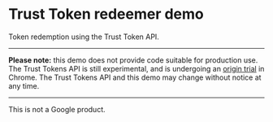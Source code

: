 # Trust Token redeemer demo

Token redemption using the Trust Token API.

---

**Please note:** this demo does not provide code suitable for production use. The Trust Tokens 
API is still experimental, and is undergoing an [origin trial](https://web.dev/origin-trials) 
in Chrome. The Trust Tokens API and this demo may change without notice at any time.

---

This is not a Google product.

